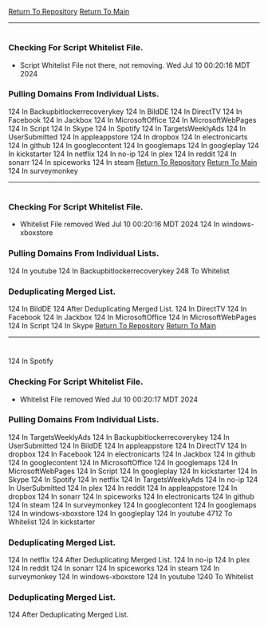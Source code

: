 [Return To Repository](https://github.com/DigitalWarrior/piholeparser/)
[Return To Main](https://github.com/DigitalWarrior/piholeparser/blob/master/RecentRunLogs/Mainlog.md)
____________________________________
# 
### Checking For Script Whitelist File.
* Script Whitelist File not there, not removing. Wed Jul 10 00:20:16 MDT 2024
### Pulling Domains From Individual Lists.
124 In Backupbitlockerrecoverykey
124 In BildDE
124 In DirectTV
124 In Facebook
124 In Jackbox
124 In MicrosoftOffice
124 In MicrosoftWebPages
124 In Script
124 In Skype
124 In Spotify
124 In TargetsWeeklyAds
124 In UserSubmitted
124 In appleappstore
124 In dropbox
124 In electronicarts
124 In github
124 In googlecontent
124 In googlemaps
124 In googleplay
124 In kickstarter
124 In netflix
124 In no-ip
124 In plex
124 In reddit
124 In sonarr
124 In spiceworks
124 In steam
[Return To Repository](https://github.com/DigitalWarrior/piholeparser/)
[Return To Main](https://github.com/DigitalWarrior/piholeparser/blob/master/RecentRunLogs/Mainlog.md)
124 In surveymonkey
____________________________________
# 
### Checking For Script Whitelist File.
* Whitelist File removed Wed Jul 10 00:20:16 MDT 2024
124 In windows-xboxstore
### Pulling Domains From Individual Lists.
124 In youtube
124 In Backupbitlockerrecoverykey
248 To Whitelist
### Deduplicating Merged List.
124 In BildDE
124 After Deduplicating Merged List.
124 In DirectTV
124 In Facebook
124 In Jackbox
124 In MicrosoftOffice
124 In MicrosoftWebPages
124 In Script
124 In Skype
[Return To Repository](https://github.com/DigitalWarrior/piholeparser/)
[Return To Main](https://github.com/DigitalWarrior/piholeparser/blob/master/RecentRunLogs/Mainlog.md)
____________________________________
# 
124 In Spotify
### Checking For Script Whitelist File.
* Whitelist File removed Wed Jul 10 00:20:17 MDT 2024
### Pulling Domains From Individual Lists.
124 In TargetsWeeklyAds
124 In Backupbitlockerrecoverykey
124 In UserSubmitted
124 In BildDE
124 In appleappstore
124 In DirectTV
124 In dropbox
124 In Facebook
124 In electronicarts
124 In Jackbox
124 In github
124 In googlecontent
124 In MicrosoftOffice
124 In googlemaps
124 In MicrosoftWebPages
124 In Script
124 In googleplay
124 In kickstarter
124 In Skype
124 In Spotify
124 In netflix
124 In TargetsWeeklyAds
124 In no-ip
124 In UserSubmitted
124 In plex
124 In reddit
124 In appleappstore
124 In dropbox
124 In sonarr
124 In spiceworks
124 In electronicarts
124 In github
124 In steam
124 In surveymonkey
124 In googlecontent
124 In googlemaps
124 In windows-xboxstore
124 In googleplay
124 In youtube
4712 To Whitelist
124 In kickstarter
### Deduplicating Merged List.
124 In netflix
124 After Deduplicating Merged List.
124 In no-ip
124 In plex
124 In reddit
124 In sonarr
124 In spiceworks
124 In steam
124 In surveymonkey
124 In windows-xboxstore
124 In youtube
1240 To Whitelist
### Deduplicating Merged List.
124 After Deduplicating Merged List.
